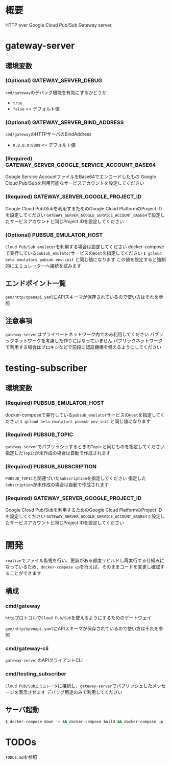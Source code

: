 # 概要

HTTP over Google Cloud Pub/Sub Gateway server.

# gateway-server

## 環境変数

### (Optional) GATEWAY_SERVER_DEBUG

``cmd/gateway``のデバッグ機能を有効にするかどうか

- ``true``
- ``false`` <= デフォルト値

### (Optional) GATEWAY_SERVER_BIND_ADDRESS

``cmd/gateway``のHTTPサーバのBindAddress

- ``0.0.0.0:8089`` <= デフォルト値

### (Required) GATEWAY_SERVER_GOOGLE_SERVICE_ACCOUNT_BASE64

Google Service AccountファイルをBase64でエンコードしたもの
Google Cloud Pub/Subを利用可能なサービスアカウントを設定してください

### (Required) GATEWAY_SERVER_GOOGLE_PROJECT_ID

Google Cloud Pub/Subを利用するためのGoogle Cloud PlatformのProject IDを設定してください
``GATEWAY_SERVER_GOOGLE_SERVICE_ACCOUNT_BASE64``で設定したサービスアカウントと同じProject IDを設定してください

### (Optional) PUBSUB_EMULATOR_HOST

``Cloud Pub/Sub emulator``を利用する場合は設定してください
docker-composeで実行している``pubsub_emulator``サービスの``Host``を指定してください
``$ gcloud beta emulators pubsub env-init`` と同じ値になります
この値を設定すると強制的にエミュレーターへ接続を試みます

## エンドポイント一覧

``gen/http/openapi.yaml``にAPIスキーマが保存されているので使い方はそれを参照

## 注意事項

``gateway-server``はプライベートネットワーク内でのみ利用してください
パブリックネットワークを考慮した作りにはなっていません
パブリックネットワークで利用する場合はプロキシなどで前段に認証機構を備えるようにしてください

# testing-subscriber

## 環境変数

### (Required) PUBSUB_EMULATOR_HOST

docker-composeで実行している``pubsub_emulator``サービスの``Host``を指定してください
``$ gcloud beta emulators pubsub env-init`` と同じ値になります

### (Required) PUBSUB_TOPIC

``gateway-server``でパブリッシュするときの``Topic``と同じものを指定してください
指定した``Topic``が未作成の場合は自動で作成されます

### (Required) PUBSUB_SUBSCRIPTION

``PUBSUB_TOPIC``と関連づいた``Subscription``を指定してください
指定した``Subscription``が未作成の場合は自動で作成されます

### (Required) GATEWAY_SERVER_GOOGLE_PROJECT_ID

Google Cloud Pub/Subを利用するためのGoogle Cloud PlatformのProject IDを設定してください
``GATEWAY_SERVER_GOOGLE_SERVICE_ACCOUNT_BASE64``で設定したサービスアカウントと同じProject IDを設定してください

# 開発

``realize``でファイル監視を行い、更新がある都度リビルドし再実行する仕組みになっているため、``docker-compose up``を行えば、そのままコードを変更し確認することができます

## 構成

### cmd/gateway

``http``プロトコルで``Cloud Pub/Sub``を使えるようにするためのゲートウェイ

``gen/http/openapi.yaml``にAPIスキーマが保存されているので使い方はそれを参照

### cmd/gateway-cli

``gateway-server``のAPIクライアントCLI

### cmd/testing_subscriber

``Cloud Pub/Subエミュレータ``に接続し、``gateway-server``でパブリッシュしたメッセージを表示させます
デバッグ用途のみで利用してください

## サーバ起動

```bash
$ docker-compose down -v && docker-compose build && docker-compose up
```

# TODOs

``TODOs.md``を参照
